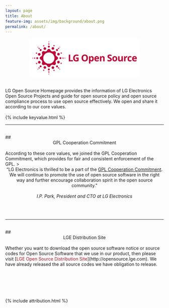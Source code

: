 ```yaml
---
layout: page
title: About
feature-img: assets/img/background/about.png
permalink: /about/
---
```


<p align="center"><img src="/assets/img/icons/bi.png" width="70%"/></p>
<br>
LG Open Source Homepage provides the information of LG Electronics Open Source Projects and guide for open source policy and open source compliance process to use open source effectively. We open and share it according to our core values.
<br>
<br>
{% include keyvalue.html %}

<hr>
<br>
## <center>GPL Cooperation Commitment</center>
<br>
According to these core values, we joined the GPL Cooperation Commitment, which provides for fair and consistent enforcement of the GPL.
><center>“LG Electronics is thrilled to be a part of the <a href="https://github.com/LGE-OSS/gpl-commitment">GPL Cooperation Commitment</a>. We will continue to promote the use of open source software in the right way and further encourage collaboration spirit in the open source community."
<br>
<br><em>I.P. Park, President and CTO at LG Electronics</em></center>

<br />
<br />
<br />
<hr>
<br>
## <center>LGE Distribution Site</center>
<br>
Whether you want to download the open source software notice or source codes for Open Source Software that we use in our product, then please visit [<span style="color:#ab1628">LGE Open Source Distribution Site</span>](http://opensource.lge.com). We have already released the all source codes we have obligation to release. 
<br>
<br>
<br>
<br>
<br>
<br>

{% include attribution.html %}
<br> 
